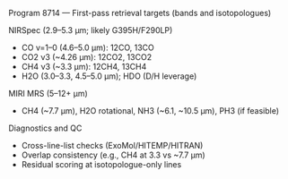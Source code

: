 Program 8714 — First-pass retrieval targets (bands and isotopologues)

NIRSpec (2.9–5.3 μm; likely G395H/F290LP)
- CO v=1–0 (4.6–5.0 μm): 12CO, 13CO
- CO2 ν3 (~4.26 μm): 12CO2, 13CO2
- CH4 ν3 (~3.3 μm): 12CH4, 13CH4
- H2O (3.0–3.3, 4.5–5.0 μm); HDO (D/H leverage)

MIRI MRS (5–12+ μm)
- CH4 (~7.7 μm), H2O rotational, NH3 (~6.1, ~10.5 μm), PH3 (if feasible)

Diagnostics and QC
- Cross-line-list checks (ExoMol/HITEMP/HITRAN)
- Overlap consistency (e.g., CH4 at 3.3 vs ~7.7 μm)
- Residual scoring at isotopologue-only lines
